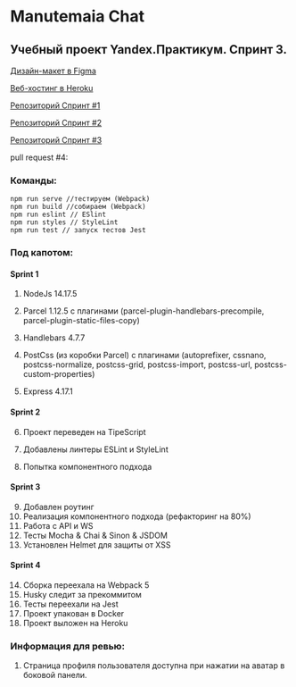 Manutemaia Chat
======

## Учебный проект Yandex.Практикум. Спринт 3.

[Дизайн-макет в Figma](https://www.figma.com/file/LTUtHdbBdjjGonMOwMMljk/Manutemaia-Chat?node-id=0%3A1)

[Веб-хостинг в Heroku](https://manuchat.herokuapp.com)

[Репозиторий Спринт #1](https://github.com/ManuTeMaia/middle.messenger.praktikum.yandex/tree/sprint_1)

[Репозиторий Спринт #2](https://github.com/ManuTeMaia/middle.messenger.praktikum.yandex/tree/sprint_2)

[Репозиторий Спринт #3](https://github.com/ManuTeMaia/middle.messenger.praktikum.yandex/tree/sprint_3)

pull request #4: 

### Команды:

```
npm run serve //тестируем (Webpack)
npm run build //собираем (Webpack)
npm run eslint // ESlint
npm run styles // StyleLint
npm run test // запуск тестов Jest

```

### Под капотом: 

#### Sprint 1

1. NodeJs 14.17.5

2. Parcel 1.12.5 c плагинами (parcel-plugin-handlebars-precompile, parcel-plugin-static-files-copy)

3. Handlebars 4.7.7

4. PostCss (из коробки Parcel) c плагинами (autoprefixer, cssnano, postcss-normalize, postcss-grid, postcss-import, postcss-url, postcss-custom-properties)

5. Express 4.17.1

#### Sprint 2

6. Проект переведен на TipeScript

7. Добавлены линтеры ESLint и StyleLint

8. Попытка компонентного подхода

#### Sprint 3

9. Добавлен роутинг
10. Реализация компонентного подхода (рефакторинг на 80%)
11. Работа с API и WS
12. Тесты Mocha & Chai & Sinon & JSDOM
13. Установлен Helmet для защиты от XSS

#### Sprint 4

14. Сборка переехала на Webpack 5 
15. Husky следит за прекоммитом
16. Тесты переехали на Jest
17. Проект упакован в Docker
18. Проект выложен на Heroku

### Информация для ревью:

1. Страница профиля пользователя доступна при нажатии на аватар в боковой панели.
